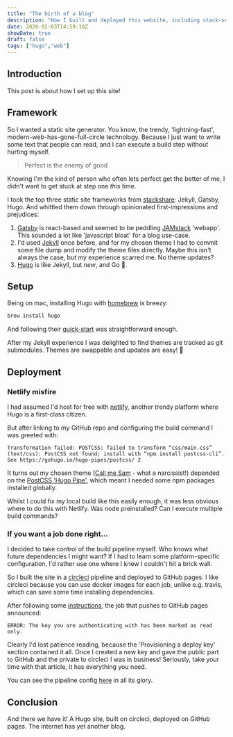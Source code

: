 ```yaml
---
title: "The birth of a blog"
description: "How I built and deployed this website, including stack-selection and pipeline pitfalls!"
date: 2020-02-03T14:59:18Z
showDate: true
draft: false
tags: ["hugo","web"]
---
```


## Introduction

This post is about how I set up this site!

## Framework

So I wanted a static site generator. You know, the trendy, 'lightning-fast', modern-web-has-gone-full-circle
technology. Because I just want to write some text that people can read, and I can execute a build step
without hurting myself.

> Perfect is the enemy of good

Knowing I'm the kind of person who often lets perfect get the better of me, I didn't want to get stuck
at step one _this_ time.

I took the top three static site frameworks from [stackshare][stackshare-generators]: Jekyll, Gatsby,
Hugo. And whittled them down through opinionated first-impressions and prejudices:

[stackshare-generators]: https://stackshare.io/static-site-generators

1. [Gatsby](https://www.gatsbyjs.org/) is react-based and seemed to be peddling [JAMstack](https://jamstack.org/)
'webapp'. This sounded a lot like 'javascript bloat' for a blog use-case.
2. I'd used [Jekyll](https://jekyllrb.com/) once before, and for my chosen theme I had to commit some
file dump and modify the theme files directly. Maybe this isn't always the case, but my experience
scarred me. No theme updates?
3. [Hugo](https://gohugo.io/) is like Jekyll, but _new_, and Go 🥰.

## Setup

Being on mac, installing Hugo with [homebrew](https://brew.sh/) is breezy:

```bash
brew install hugo
```

And following their [quick-start](https://gohugo.io/getting-started/quick-start/) was straightforward
enough.

After my Jekyll experience I was delighted to find themes are tracked as git submodules. Themes are swappable
and updates are easy! 🙌

## Deployment

### Netlify misfire

I had assumed I'd host for free with [netlify](https://www.netlify.com/), another trendy platform where
Hugo is a first-class citizen.

But after linking to my GitHub repo and configuring the build command I was greeted with:

<!-- markdownlint-disable fenced-code-language line-length -->
```
Transformation failed: POSTCSS: failed to transform “css/main.css” (text/css): PostCSS not found; install with “npm install postcss-cli”. See https://gohugo.io/hugo-pipes/postcss/ 2
```
<!-- markdownlint-enable fenced-code-language line-length -->

It turns out my chosen theme ([Call me Sam](https://themes.gohugo.io/hugo-theme-sam/) - what a narcissist!)
depended on the [PostCSS 'Hugo Pipe'](https://gohugo.io/hugo-pipes/postcss/), which meant I needed
some npm packages installed globally.

Whilst I could fix my local build like this easily enough, it was less obvious where to do this with
Netlify. Was node preinstalled? Can I execute multiple build commands?

<!-- markdownlint-disable no-trailing-punctuation -->
### If you want a job done right...
<!-- markdownlint-enable no-trailing-punctuation -->

I decided to take control of the build pipeline myself. Who knows what future dependencies I might want?
If I had to learn some platform-specific configuration, I'd rather use one where I knew I couldn't
hit a brick wall.

So I built the site in a [circleci](https://circleci.com/) pipeline and deployed to GitHub pages. I
like circleci because you can use docker images for each job, unlike e.g. travis, which can save some
time installing dependencies.

After following some [instructions][circleci-tutorial-github], the job that pushes to GitHub pages announced:

[circleci-tutorial-github]: https://circleci.com/blog/deploying-documentation-to-github-pages-with-continuous-integration/

<!-- markdownlint-disable fenced-code-language -->
```
ERROR: The key you are authenticating with has been marked as read only.
```
<!-- markdownlint-enable fenced-code-language -->

Clearly I'd lost patience reading, because the 'Provisioning a deploy key' section contained it all.
Once I created a new key and gave the public part to GitHub and the private to circleci I was in business!
Seriously, take your time with that article, it has everything you need.

You can see the pipeline config [here][blog-circleci-config] in all its glory.

[blog-circleci-config]: https://github.com/briggySmalls/blog/blob/a5c9745a1134491a0369aee7bf43883e8b045b3d/.circleci/config.yml

## Conclusion

And there we have it! A Hugo site, built on circleci, deployed on GitHub pages. The internet has yet
another blog.
